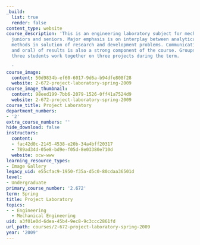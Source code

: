 ```yaml
---
_build:
  list: true
  render: false
content_type: website
course_description: 'This is an engineering laboratory subject for mechanical engineering
  juniors and seniors. Major emphasis is on interplay between analytical and experimental
  methods in solution of research and development problems. Communication (written
  and oral) of results is also a strong component of the course. Groups of two or
  three students work together on three projects during the term.

  '
course_image:
  content: 50d9834b-ef60-6017-9d6a-b94dfe808f28
  website: 2-672-project-laboratory-spring-2009
course_image_thumbnail:
  content: 98eed199-7bb6-2079-1526-0ff41a7524d9
  website: 2-672-project-laboratory-spring-2009
course_title: Project Laboratory
department_numbers:
- '2'
extra_course_numbers: ''
hide_download: false
instructors:
  content:
  - fac42d0c-2145-4538-e20b-34a4bff20317
  - 789ad34d-05e8-bd9e-f05d-8e03380e710d
  website: ocw-www
learning_resource_types:
- Image Gallery
legacy_uid: e55cfac9-1950-f35a-d5c0-80cdaa36501d
level:
- Undergraduate
primary_course_number: '2.672'
term: Spring
title: Project Laboratory
topics:
- - Engineering
  - Mechanical Engineering
uid: a3f01e0d-6dea-45b4-9ec8-9c3ccc2861fd
url_path: courses/2-672-project-laboratory-spring-2009
year: '2009'
---
```

